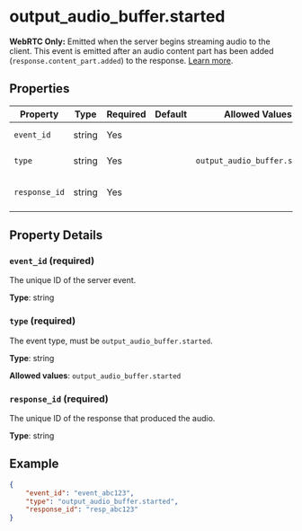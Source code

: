 # output_audio_buffer.started

**WebRTC Only:** Emitted when the server begins streaming audio to the client. This event is
emitted after an audio content part has been added (`response.content_part.added`)
to the response.
[Learn more](/docs/guides/realtime-model-capabilities#client-and-server-events-for-audio-in-webrtc).


## Properties

| Property | Type | Required | Default | Allowed Values | Description |
| -------- | ---- | -------- | ------- | -------------- | ----------- |
| `event_id` | string | Yes |  |  | The unique ID of the server event. |
| `type` | string | Yes |  | `output_audio_buffer.started` | The event type, must be `output_audio_buffer.started`. |
| `response_id` | string | Yes |  |  | The unique ID of the response that produced the audio. |

## Property Details

### `event_id` (required)

The unique ID of the server event.

**Type**: string

### `type` (required)

The event type, must be `output_audio_buffer.started`.

**Type**: string

**Allowed values**: `output_audio_buffer.started`

### `response_id` (required)

The unique ID of the response that produced the audio.

**Type**: string

## Example

```json
{
    "event_id": "event_abc123",
    "type": "output_audio_buffer.started",
    "response_id": "resp_abc123"
}

```

